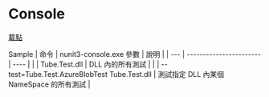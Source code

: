 # Console

[載點](https://nunit.org/download/)

Sample
| 命令 | nunit3-console.exe	參數 | 說明 |
| --- | ----------------------- | ---- |
| | Tube.Test.dll | DLL 內的所有測試 |
| | --test=Tube.Test.AzureBlobTest Tube.Test.dll | 測試指定 DLL 內某個 NameSpace 的所有測試 |
